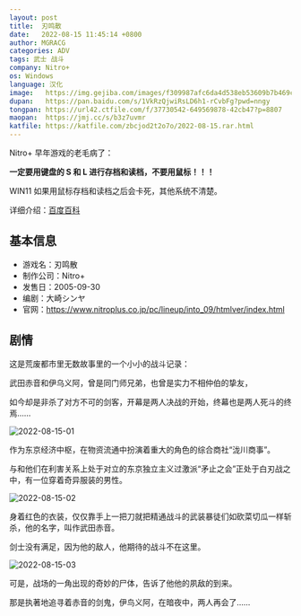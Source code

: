```yaml
---
layout: post
title:  刃鸣散
date:   2022-08-15 11:45:14 +0800
author: MGRACG
categories: ADV
tags: 武士 战斗
company: Nitro+
os: Windows
language: 汉化
image:   https://img.gejiba.com/images/f309987afc6da4d538eb53609b7b469c.jpg
dupan:   https://pan.baidu.com/s/1VkRzQjwiRsLD6h1-rCvbFg?pwd=nngy
tongpan: https://url42.ctfile.com/f/37730542-649569878-42cb47?p=8807
maopan:  https://jmj.cc/s/b3z7uvmr
katfile: https://katfile.com/zbcjod2t2o7o/2022-08-15.rar.html
---
```


Nitro+ 早年游戏的老毛病了：

**一定要用键盘的 S 和 L 进行存档和读档，不要用鼠标！！！**

WIN11 如果用鼠标存档和读档之后会卡死，其他系统不清楚。

详细介绍：[百度百科](https://baike.baidu.com/item/%E5%88%83%E9%B8%A3%E6%95%A3/4663894)

## 基本信息

- 游戏名：刃鸣散
- 制作公司：Nitro+
- 发售日：2005-09-30
- 编剧：大崎シンヤ
- 官网：https://www.nitroplus.co.jp/pc/lineup/into_09/htmlver/index.html

## 剧情

这是荒废都市里无数故事里的一个小小的战斗记录：

武田赤音和伊乌义阿，曾是同门师兄弟，也曾是实力不相仲伯的挚友，

如今却是非杀了对方不可的剑客，开幕是两人决战的开始，终幕也是两人死斗的终焉……

![2022-08-15-01](https://img.gejiba.com/images/4a5a276eb8b288c7d0e83a1b406bc8e1.jpg)

作为东京经济中枢，在物资流通中扮演着重大的角色的综合商社“泷川商事”。

与和他们在利害关系上处于对立的东京独立主义过激派“矛止之会”正处于白刃战之中，有一位穿着奇异服装的男性。

![2022-08-15-02](https://img.gejiba.com/images/d0def90cf7195a609792ce45f84253d0.jpg)

身着红色的衣装，仅仅靠手上一把刀就把精通战斗的武装暴徒们如砍菜切瓜一样斩杀，他的名字，叫作武田赤音。

剑士没有满足，因为他的敌人，他期待的战斗不在这里。

![2022-08-15-03](https://img.gejiba.com/images/c362b540d5b0a8f1ef3bbd53f7c21f9b.jpg)

可是，战场的一角出现的奇妙的尸体，告诉了他他的夙敌的到来。

那是执著地追寻着赤音的剑鬼，伊鸟义阿，在暗夜中，两人再会了……